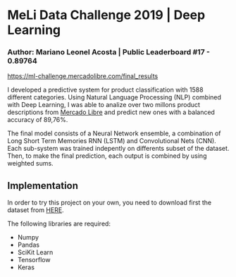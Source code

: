 # MeLi Data Challenge 2019 | Deep Learning

### Author: Mariano Leonel Acosta | Public Leaderboard #17 - 0.89764
https://ml-challenge.mercadolibre.com/final_results

I developed a predictive system for product classification with 1588 different categories. Using Natural Language Processing (NLP) combined with Deep Learning, I was able to analize over two millons product descriptions from [Mercado Libre](http:///wwww.mercadolibre.com.ar) and predict new ones with a balanced accuracy of 89,76%. 

The final model consists of a Neural Network ensemble, a combination of Long Short Term Memories RNN (LSTM) and Convolutional Nets (CNN). Each sub-system was trained indepently on differents subset of the dataset. Then, to make the final prediction, each output is combined by using weighted sums.  

## Implementation
In order to try this project on your own, you need to download first the dataset from [HERE](https://ml-challenge.mercadolibre.com/downloads).

The following libraries are required:

* Numpy
* Pandas
* SciKit Learn
* Tensorflow
* Keras
